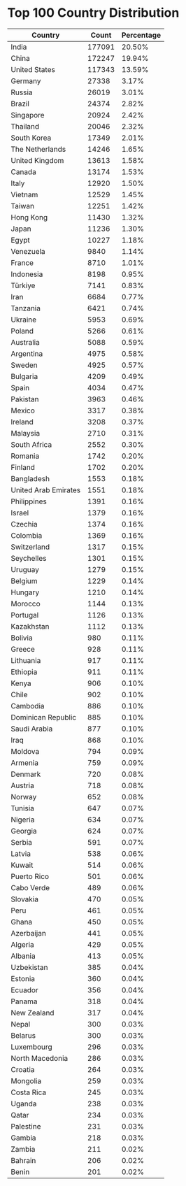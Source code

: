 # Top 100 Country Distribution
| Country | Count | Percentage |
|----|----|----|
| India | 177091 | 20.50% |
| China | 172247 | 19.94% |
| United States | 117343 | 13.59% |
| Germany | 27338 | 3.17% |
| Russia | 26019 | 3.01% |
| Brazil | 24374 | 2.82% |
| Singapore | 20924 | 2.42% |
| Thailand | 20046 | 2.32% |
| South Korea | 17349 | 2.01% |
| The Netherlands | 14246 | 1.65% |
| United Kingdom | 13613 | 1.58% |
| Canada | 13174 | 1.53% |
| Italy | 12920 | 1.50% |
| Vietnam | 12529 | 1.45% |
| Taiwan | 12251 | 1.42% |
| Hong Kong | 11430 | 1.32% |
| Japan | 11236 | 1.30% |
| Egypt | 10227 | 1.18% |
| Venezuela | 9840 | 1.14% |
| France | 8710 | 1.01% |
| Indonesia | 8198 | 0.95% |
| Türkiye | 7141 | 0.83% |
| Iran | 6684 | 0.77% |
| Tanzania | 6421 | 0.74% |
| Ukraine | 5953 | 0.69% |
| Poland | 5266 | 0.61% |
| Australia | 5088 | 0.59% |
| Argentina | 4975 | 0.58% |
| Sweden | 4925 | 0.57% |
| Bulgaria | 4209 | 0.49% |
| Spain | 4034 | 0.47% |
| Pakistan | 3963 | 0.46% |
| Mexico | 3317 | 0.38% |
| Ireland | 3208 | 0.37% |
| Malaysia | 2710 | 0.31% |
| South Africa | 2552 | 0.30% |
| Romania | 1742 | 0.20% |
| Finland | 1702 | 0.20% |
| Bangladesh | 1553 | 0.18% |
| United Arab Emirates | 1551 | 0.18% |
| Philippines | 1391 | 0.16% |
| Israel | 1379 | 0.16% |
| Czechia | 1374 | 0.16% |
| Colombia | 1369 | 0.16% |
| Switzerland | 1317 | 0.15% |
| Seychelles | 1301 | 0.15% |
| Uruguay | 1279 | 0.15% |
| Belgium | 1229 | 0.14% |
| Hungary | 1210 | 0.14% |
| Morocco | 1144 | 0.13% |
| Portugal | 1126 | 0.13% |
| Kazakhstan | 1112 | 0.13% |
| Bolivia | 980 | 0.11% |
| Greece | 928 | 0.11% |
| Lithuania | 917 | 0.11% |
| Ethiopia | 911 | 0.11% |
| Kenya | 906 | 0.10% |
| Chile | 902 | 0.10% |
| Cambodia | 886 | 0.10% |
| Dominican Republic | 885 | 0.10% |
| Saudi Arabia | 877 | 0.10% |
| Iraq | 868 | 0.10% |
| Moldova | 794 | 0.09% |
| Armenia | 759 | 0.09% |
| Denmark | 720 | 0.08% |
| Austria | 718 | 0.08% |
| Norway | 652 | 0.08% |
| Tunisia | 647 | 0.07% |
| Nigeria | 634 | 0.07% |
| Georgia | 624 | 0.07% |
| Serbia | 591 | 0.07% |
| Latvia | 538 | 0.06% |
| Kuwait | 514 | 0.06% |
| Puerto Rico | 501 | 0.06% |
| Cabo Verde | 489 | 0.06% |
| Slovakia | 470 | 0.05% |
| Peru | 461 | 0.05% |
| Ghana | 450 | 0.05% |
| Azerbaijan | 441 | 0.05% |
| Algeria | 429 | 0.05% |
| Albania | 413 | 0.05% |
| Uzbekistan | 385 | 0.04% |
| Estonia | 360 | 0.04% |
| Ecuador | 356 | 0.04% |
| Panama | 318 | 0.04% |
| New Zealand | 317 | 0.04% |
| Nepal | 300 | 0.03% |
| Belarus | 300 | 0.03% |
| Luxembourg | 296 | 0.03% |
| North Macedonia | 286 | 0.03% |
| Croatia | 264 | 0.03% |
| Mongolia | 259 | 0.03% |
| Costa Rica | 245 | 0.03% |
| Uganda | 238 | 0.03% |
| Qatar | 234 | 0.03% |
| Palestine | 231 | 0.03% |
| Gambia | 218 | 0.03% |
| Zambia | 211 | 0.02% |
| Bahrain | 206 | 0.02% |
| Benin | 201 | 0.02% |
